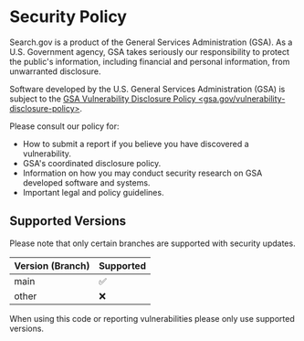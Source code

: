# Security Policy

Search.gov is a product of the General Services Administration (GSA). As a U.S. 
Government agency, GSA takes seriously our responsibility to protect the 
public's information, including financial and personal information, from 
unwarranted disclosure.

Software developed by the U.S. General Services Administration (GSA)
is subject to the [GSA Vulnerability Disclosure Policy <gsa.gov/vulnerability-disclosure-policy>](gsa.gov/vulnerability-disclosure-policy).

Please consult our policy for:
* How to submit a report if you believe you have discovered a vulnerability.
* GSA's coordinated disclosure policy.
* Information on how you may conduct security research on GSA developed
  software and systems.
* Important legal and policy guidelines.

## Supported Versions

Please note that only certain branches are supported with security updates.

| Version (Branch) | Supported          |
| ---------------- | ------------------ |
| main             | :white_check_mark: |
| other            | :x:                |

When using this code or reporting vulnerabilities please only use supported
versions.
